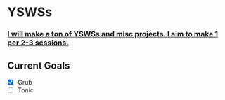 # YSWSs

### [I will make a ton of YSWSs and misc projects. I aim to make 1 per 2-3 sessions.](https://github.com/sahilchess/YSWSs)


## Current Goals

- [x] Grub
- [ ] Tonic
